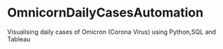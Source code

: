 # OmnicornDailyCasesAutomation
Visualising daily cases of Omicron (Corona Virus) using Python,SQL and Tableau
